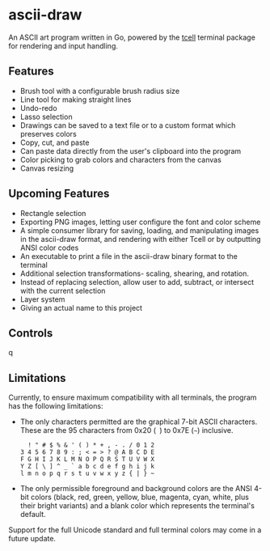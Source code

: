 # ascii-draw

An ASCII art program written in Go, powered by the [tcell](https://github.com/gdamore/tcell) terminal package for rendering and input handling.

## Features

* Brush tool with a configurable brush radius size
* Line tool for making straight lines
* Undo-redo
* Lasso selection
* Drawings can be saved to a text file or to a custom format which preserves colors
* Copy, cut, and paste
* Can paste data directly from the user's clipboard into the program
* Color picking to grab colors and characters from the canvas
* Canvas resizing

## Upcoming Features

* Rectangle selection
* Exporting PNG images, letting user configure the font and color scheme
* A simple consumer library for saving, loading, and manipulating images in the ascii-draw format, and rendering with either Tcell or by outputting ANSI color codes
* An executable to print a file in the ascii-draw binary format to the terminal
* Additional selection transformations- scaling, shearing, and rotation.
* Instead of replacing selection, allow user to add, subtract, or intersect with the current selection
* Layer system
* Giving an actual name to this project

## Controls

q

## Limitations

Currently, to ensure maximum compatibility with all terminals, the program has the following limitations:

* The only characters permitted are the graphical 7-bit ASCII characters. These are the 95 characters from 0x20 (` `) to 0x7E (`~`) inclusive.
  ```
    ! " # $ % & ' ( ) * + , - . / 0 1 2
  3 4 5 6 7 8 9 : ; < = > ? @ A B C D E
  F G H I J K L M N O P Q R S T U V W X
  Y Z [ \ ] ^ _ ` a b c d e f g h i j k
  l m n o p q r s t u v w x y z { | } ~
  ```
* The only permissible foreground and background colors are the ANSI 4-bit colors (black, red, green, yellow, blue, magenta, cyan, white, plus their bright variants) and a blank color which represents the terminal's default.

Support for the full Unicode standard and full terminal colors may come in a future update.
